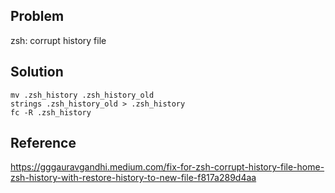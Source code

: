 ## Problem

zsh: corrupt history file

## Solution

```
mv .zsh_history .zsh_history_old
strings .zsh_history_old > .zsh_history
fc -R .zsh_history
```

## Reference

https://gggauravgandhi.medium.com/fix-for-zsh-corrupt-history-file-home-zsh-history-with-restore-history-to-new-file-f817a289d4aa
